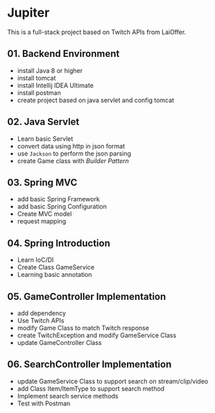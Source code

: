 # Jupiter

This is a full-stack project based on Twitch APIs from LaiOffer.

## 01. Backend Environment
- install Java 8 or higher
- install tomcat
- install Intellij IDEA Ultimate
- install postman
- create project based on java servlet and config tomcat

## 02. Java Servlet
- Learn basic Servlet
- convert data using http in json format
- use `Jackson` to perform the json parsing
- create Game class with _Builder Pattern_

## 03. Spring MVC
- add basic Spring Framework
- add basic Spring Configuration
- Create MVC model
- request mapping

## 04. Spring Introduction
- Learn IoC/DI
- Create Class GameService
- Learning basic annotation

## 05. GameController Implementation
- add dependency
- Use Twitch APIs
- modify Game Class to match Twitch response
- create TwitchException and modify GameService Class 
- update GameController Class

## 06. SearchController Implementation
- update GameService Class to support search on stream/clip/video
- add Class Item/ItemType to support search method
- Implement search service methods
- Test with Postman